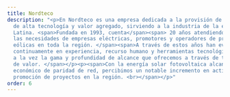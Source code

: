 ```yaml
---
title: Nordteco
description: "<p>En Nordteco es una empresa dedicada a la provisión de bienes y servicios
  de alta tecnología y valor agregado, sirviendo a la industria de la energía en América
  Latina. <span>Fundada en 1993, cuenta</span><span> 20 años atendiendo con excelencia
  las necesidades de empresas eléctricas, promotores y operadores de proyectos y plantas
  eólicas en toda la región. </span><span>A través de estos años han evolucionado
  continuamente en experiencia, recurso humano y herramientas tecnológicas;  incrementando
  a la vez la gama y profundidad de alcance que ofrecemos a través de toda la cadena
  de valor. </span></p><p><span>Con la energía solar fotovoltaica alcanzando el umbral
  económico de paridad de red, percibimos un notable incremento en actividades de
  promoción de proyectos en la región. <br></span></p>"
order: 6
---
```


